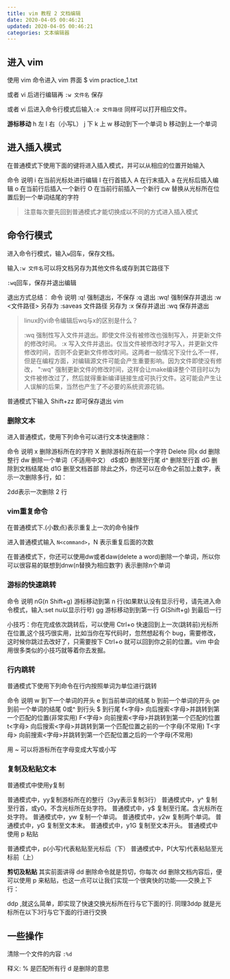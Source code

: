 ```yaml
---
title: vim 教程 2 文档编辑
date: 2020-04-05 00:46:21
updated: 2020-04-05 00:46:21
categories: 文本编辑器
---
```


## 进入 vim

使用 vim 命令进入 vim 界面
$ vim practice_1.txt

或者 vi 后进行编辑再 `:w 文件名` 保存

或者 vi 后进入命令行模式后输入`:e 文件路径` 同样可以打开相应文件。

**游标移动**
h 左
l 右（小写L）
j 下
k 上
w 移动到下一个单词
b 移动到上一个单词

## 进入插入模式

在普通模式下使用下面的键将进入插入模式，并可以从相应的位置开始输入

命令 说明
i 在当前光标处进行编辑
I	在行首插入
A	在行末插入
a	在光标后插入编辑
o	在当前行后插入一个新行
O	在当前行前插入一个新行
cw	替换从光标所在位置后到一个单词结尾的字符

> 注意每次要先回到普通模式才能切换成以不同的方式进入插入模式

## 命令行模式

进入命令行模式，输入`w`回车，保存文档。

输入`:w 文件名`可以将文档另存为其他文件名或存到其它路径下

`:wq`回车，保存并退出编辑

退出方式总结：
命令	说明
:q!	强制退出，不保存
:q	退出
:wq!	强制保存并退出
:w <文件路径>	另存为
:saveas 文件路径	另存为
:x	保存并退出
:wq	保存并退出

> linux的vi命令编辑后wq与x的区别是什么？
>
> :wq   强制性写入文件并退出。即使文件没有被修改也强制写入，并更新文件的修改时间。
:x 写入文件并退出。仅当文件被修改时才写入，并更新文件修改时间，否则不会更新文件修改时间。这两者一般情况下没什么不一样，但是在编程方面，对编辑源文件可能会产生重要影响。因为文件即使没有修改，
":wq" 强制更新文件的修改时间，这样会让make编译整个项目时以为文件被修改过了，然后就得重新编译链接生成可执行文件。这可能会产生让人误解的后果，当然也产生了不必要的系统资源花销。

普通模式下输入 Shift+zz 即可保存退出 vim

### 删除文本

进入普通模式，使用下列命令可以进行文本快速删除：

命令	说明
x	删除游标所在的字符
X	删除游标所在前一个字符
Delete	同x
dd	删除整行
dw	删除一个单词（不适用中文）
d$或D	删除至行尾
d^	删除至行首
dG	删除到文档结尾处
d1G	删至文档首部
除此之外，你还可以在命令之前加上数字，表示一次删除多行，如：

2dd表示一次删除 2 行

### vim重复命令

在普通模式下.(小数点)表示重复上一次的命令操作

进入普通模式输入 `N<command>`，N 表示重复后面的次数

在普通模式下，你还可以使用dw或者daw(delete a word)删除一个单词，所以你可以很容易的联想到dnw(n替换为相应数字) 表示删除n个单词

### 游标的快速跳转

命令	说明
nG(n Shift+g)	游标移动到第 n 行(如果默认没有显示行号，请先进入命令模式，输入:set nu以显示行号)
gg	游标移动到到第一行
G(Shift+g)	到最后一行

小技巧：你在完成依次跳转后，可以使用 Ctrl+o 快速回到上一次(跳转前)光标所在位置,这个技巧很实用，比如当你在写代码时，忽然想起有个 bug，需要修改，这时候你跳过去改好了，只需要按下 Ctrl+o 就可以回到你之前的位置。vim 中会用很多类似的小技巧就等着你去发掘。

### 行内跳转

普通模式下使用下列命令在行内按照单词为单位进行跳转

命令	说明
w	到下一个单词的开头
e	到当前单词的结尾
b	到前一个单词的开头
ge	到前一个单词的结尾
0或^	到行头
$	到行尾
f<字母>	向后搜索<字母>并跳转到第一个匹配的位置(非常实用)
F<字母>	向前搜索<字母>并跳转到第一个匹配的位置
t<字母>	向后搜索<字母>并跳转到第一个匹配位置之前的一个字母(不常用)
T<字母>	向前搜索<字母>并跳转到第一个匹配位置之后的一个字母(不常用)

用 ~ 可以将游标所在字母变成大写或小写

### 复制及粘贴文本

普通模式中使用y复制

普通模式中，yy复制游标所在的整行（3yy表示复制3行）
普通模式中，y^ 复制至行首，或y0。不含光标所在处字符。
普通模式中，y$ 复制至行尾。含光标所在处字符。
普通模式中，yw 复制一个单词。
普通模式中，y2w 复制两个单词。
普通模式中，yG 复制至文本末。
普通模式中，y1G 复制至文本开头。
普通模式中使用 p 粘贴

普通模式中，p(小写)代表粘贴至光标后（下）
普通模式中，P(大写)代表粘贴至光标前（上）

**剪切及粘贴**
其实前面讲得 dd 删除命令就是剪切，你每次 dd 删除文档内容后，便可以使用 p 来粘贴，也这一点可以让我们实现一个很爽快的功能——交换上下行：

ddp ,就这么简单，即实现了快速交换光标所在行与它下面的行.
同理3ddp 就是光标所在以下3行与它下面的行进行交换

## 一些操作

清除一个文件的内容 `:%d`

释义:
% 是匹配所有行
d 是删除的意思
